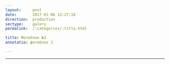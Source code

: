 ```yaml
---
layout:     post
date:       2017-01-06 12:27:18
direction:  production
sectype:    galery
permalink:  /:categories/:title.html

title: Фотоблок №3 
annotatio: фотоблок 3

---
```

<section class="prod_galery">
    <div id="fotoblock-3" class="owl-carousel owl-theme">
        <a href="#galery" class="item"><div class="img_inline" style="background-image: url(../../../../images/prod/3_1.jpg)"></div></a>
        <a href="#galery" class="item"><div class="img_inline" style="background-image: url(../../../../images/prod/3_2.jpg)"></div></a>
        <a href="#galery" class="item"><div class="img_inline" style="background-image: url(../../../../images/prod/3_3.jpg)"></div></a>
        <a href="#galery" class="item"><div class="img_inline" style="background-image: url(../../../../images/prod/3_4.jpg)"></div></a>
        <a href="#galery" class="item"><div class="img_inline" style="background-image: url(../../../../images/prod/3_5.jpg)"></div></a>
        <a href="#galery" class="item"><div class="img_inline" style="background-image: url(../../../../images/prod/3_6.jpg)"></div></a>
    </div>
    <div class="container">
        <hr class="style-prod">
    </div>
</section>  